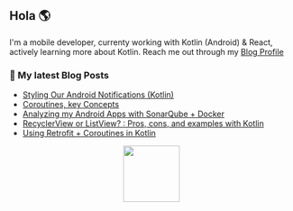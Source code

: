 ## Hola 🌎

I'm a mobile developer, currenty working with Kotlin (Android) & React, actively learning more about Kotlin. Reach me out through my [Blog Profile](http://dev.to/jbc7ag) 


### 🔖 My latest Blog Posts
<!-- BLOG-POST-LIST:START -->
- [Styling Our Android Notifications &lpar;Kotlin&rpar;](https://dev.to/jbc7ag/styling-our-android-notifications-kotlin-22bb)
- [Coroutines, key Concepts](https://dev.to/jbc7ag/coroutines-key-concepts-4pil)
- [Analyzing my Android Apps with  SonarQube + Docker](https://dev.to/jbc7ag/analyzing-my-android-apps-with-sonarqube-docker-4i5l)
- [RecyclerView or ListView? : Pros, cons, and examples with Kotlin](https://dev.to/jbc7ag/recyclerview-or-listview-pros-cons-and-examples-with-kotlin-2nb2)
- [Using Retrofit + Coroutines in Kotlin](https://dev.to/jbc7ag/using-retrofit-coroutines-in-kotlin-15bc)
<!-- BLOG-POST-LIST:END -->
<p align="center">
    <img height="100" width="100" src="https://images.vexels.com/media/users/3/162345/isolated/preview/950ef5d8ba4d6a1c3052141f90c5d2f2-narval-colmillo-aleta-cola-plana-by-vexels.png"/>
</p>
